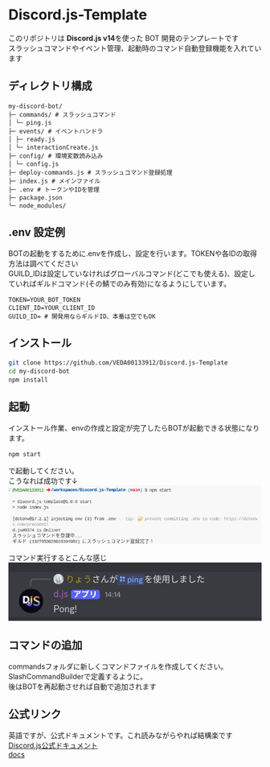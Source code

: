 # Discord.js-Template
このリポジトリは **Discord.js v14**を使った BOT 開発のテンプレートです  
スラッシュコマンドやイベント管理、起動時のコマンド自動登録機能を入れています
## ディレクトリ構成
```
my-discord-bot/
├─ commands/ # スラッシュコマンド
│ └─ ping.js
├─ events/ # イベントハンドラ
│ ├─ ready.js
│ └─ interactionCreate.js
├─ config/ # 環境変数読み込み
│ └─ config.js
├─ deploy-commands.js # スラッシュコマンド登録処理
├─ index.js # メインファイル
├─ .env # トークンやIDを管理
├─ package.json
└─ node_modules/
```

## .env 設定例
BOTの起動をするために.envを作成し、設定を行います。TOKENや各IDの取得方法は調べてください  
GUILD_IDは設定していなければグローバルコマンド(どこでも使える)、設定していればギルドコマンド(その鯖でのみ有効)になるようにしています。  
```
TOKEN=YOUR_BOT_TOKEN
CLIENT_ID=YOUR_CLIENT_ID
GUILD_ID= # 開発用ならギルドID、本番は空でもOK
```

## インストール

```bash
git clone https://github.com/VEDA00133912/Discord.js-Template
cd my-discord-bot
npm install
```
## 起動
インストール作業、envの作成と設定が完了したらBOTが起動できる状態になります。  
```bash
npm start
```
で起動してください。  
こうなれば成功です↓  
![run](./readme/run.png)  
  
コマンド実行するとこんな感じ  
![command](./readme/command.png)
## コマンドの追加
commandsフォルダに新しくコマンドファイルを作成してください。SlashCommandBuilderで定義するように。  
後はBOTを再起動させれば自動で追加されます

## 公式リンク
英語ですが、公式ドキュメントです。これ読みながらやれば結構楽です  
[Discord.js公式ドキュメント](https://discordjs.guide/)  
[docs](https://discordjs.guide/)